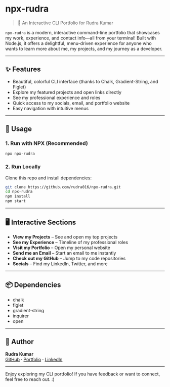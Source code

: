 # npx-rudra

> 🚀 An Interactive CLI Portfolio for Rudra Kumar

`npx-rudra` is a modern, interactive command-line portfolio that showcases my work, experience, and contact info—all from your terminal! Built with Node.js, it offers a delightful, menu-driven experience for anyone who wants to learn more about me, my projects, and my journey as a developer.

---

## ✨ Features

- Beautiful, colorful CLI interface (thanks to Chalk, Gradient-String, and Figlet)
- Explore my featured projects and open links directly
- See my professional experience and roles
- Quick access to my socials, email, and portfolio website
- Easy navigation with intuitive menus

---

## 🚦 Usage

### 1. Run with NPX (Recommended)

```sh
npx npx-rudra
```

### 2. Run Locally

Clone this repo and install dependencies:

```sh
git clone https://github.com/rudra016/npx-rudra.git
cd npx-rudra
npm install
npm start
```

---

## 🖥️ Interactive Sections

- **View my Projects** – See and open my top projects
- **See my Experience** – Timeline of my professional roles
- **Visit my Portfolio** – Open my personal website
- **Send me an Email** – Start an email to me instantly
- **Check out my GitHub** – Jump to my code repositories
- **Socials** – Find my LinkedIn, Twitter, and more

---

## 📦 Dependencies

- chalk
- figlet
- gradient-string
- inquirer
- open

---

## 👤 Author

**Rudra Kumar**  
[GitHub](https://github.com/rudra016) · [Portfolio](https://www.rudrakumar.site/) · [LinkedIn](https://www.linkedin.com/in/rudra-kumar-897264227/)

---

Enjoy exploring my CLI portfolio! If you have feedback or want to connect, feel free to reach out. :)
